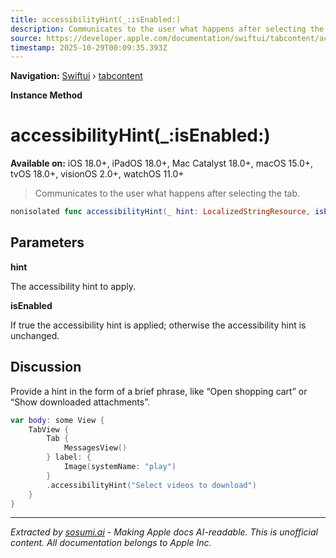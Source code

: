 ```yaml
---
title: accessibilityHint(_:isEnabled:)
description: Communicates to the user what happens after selecting the tab.
source: https://developer.apple.com/documentation/swiftui/tabcontent/accessibilityhint(_:isenabled:)
timestamp: 2025-10-29T00:09:35.393Z
---
```


**Navigation:** [Swiftui](/documentation/swiftui) › [tabcontent](/documentation/swiftui/tabcontent)

**Instance Method**

# accessibilityHint(_:isEnabled:)

**Available on:** iOS 18.0+, iPadOS 18.0+, Mac Catalyst 18.0+, macOS 15.0+, tvOS 18.0+, visionOS 2.0+, watchOS 11.0+

> Communicates to the user what happens after selecting the tab.

```swift
nonisolated func accessibilityHint(_ hint: LocalizedStringResource, isEnabled: Bool = true) -> some TabContent<Self.TabValue>
```

## Parameters

**hint**

The accessibility hint to apply.



**isEnabled**

If true the accessibility hint is applied; otherwise the accessibility hint is unchanged.



## Discussion

Provide a hint in the form of a brief phrase, like “Open shopping cart” or “Show downloaded attachments”.

```swift
var body: some View {
    TabView {
        Tab {
            MessagesView()
        } label: {
            Image(systemName: "play")
        }
        .accessibilityHint("Select videos to download")
    }
}
```

---

*Extracted by [sosumi.ai](https://sosumi.ai) - Making Apple docs AI-readable.*
*This is unofficial content. All documentation belongs to Apple Inc.*
